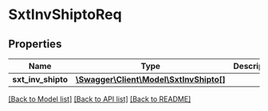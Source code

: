 # SxtInvShiptoReq

## Properties
Name | Type | Description | Notes
------------ | ------------- | ------------- | -------------
**sxt_inv_shipto** | [**\Swagger\Client\Model\SxtInvShipto[]**](SxtInvShipto.md) |  | [optional] 

[[Back to Model list]](../README.md#documentation-for-models) [[Back to API list]](../README.md#documentation-for-api-endpoints) [[Back to README]](../README.md)


